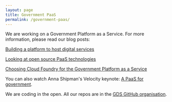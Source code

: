 ```yaml
---
layout: page
title: Government PaaS
permalink: /government-paas/
---
```

We are working on a Government Platform as a Service. For more information,
please read our blog posts:

[Building a platform to host digital services](https://gds.blog.gov.uk/2015/09/08/building-a-platform-to-host-digital-services/)

[Looking at open source PaaS
technologies](https://gdstechnology.blog.gov.uk/2015/10/27/looking-at-open-source-paas-technologies/)

[Choosing Cloud Foundry for the Government Platform as a
Service](https://governmentasaplatform.blog.gov.uk/2015/12/17/choosing-cloudfoundry/)

You can also watch Anna Shipman's Velocity keynote: [A PaaS for
government](https://www.youtube.com/watch?v=OLOaq-Xf5zU).

We are coding in the open. All our repos are in the [GDS GitHub
organisation](https://github.com/alphagov/).
